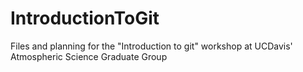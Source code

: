 # IntroductionToGit
Files and planning for the "Introduction to git" workshop at UCDavis' Atmospheric Science Graduate Group 
